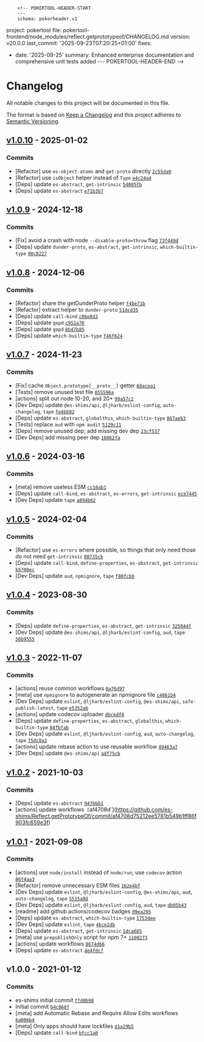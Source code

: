         <!-- POKERTOOL-HEADER-START
        ---
        schema: pokerheader.v1
project: pokertool
file: pokertool-frontend/node_modules/reflect.getprototypeof/CHANGELOG.md
version: v20.0.0
last_commit: '2025-09-23T07:20:25+01:00'
fixes:
- date: '2025-09-25'
  summary: Enhanced enterprise documentation and comprehensive unit tests added
        ---
        POKERTOOL-HEADER-END -->
# Changelog

All notable changes to this project will be documented in this file.

The format is based on [Keep a Changelog](https://keepachangelog.com/en/1.0.0/)
and this project adheres to [Semantic Versioning](https://semver.org/spec/v2.0.0.html).

## [v1.0.10](https://github.com/es-shims/Reflect.getPrototypeOf/compare/v1.0.9...v1.0.10) - 2025-01-02

### Commits

- [Refactor] use `es-object-atoms` and `get-proto` directly [`2c55da0`](https://github.com/es-shims/Reflect.getPrototypeOf/commit/2c55da02fb56d9ce7a19e505f487dfb088256d24)
- [Refactor] use `isObject` helper instead of `Type` [`e4c24a4`](https://github.com/es-shims/Reflect.getPrototypeOf/commit/e4c24a4cc1b9928da3eb1f0a032703235d32855e)
- [Deps] update `es-abstract`, `get-intrinsic` [`54005fb`](https://github.com/es-shims/Reflect.getPrototypeOf/commit/54005fb9df56fb399e0c526600cb7799d23ef64f)
- [Deps] update `es-abstract` [`e71b3b7`](https://github.com/es-shims/Reflect.getPrototypeOf/commit/e71b3b75847d4af71e42ff049bd2b4d55f0324fc)

## [v1.0.9](https://github.com/es-shims/Reflect.getPrototypeOf/compare/v1.0.8...v1.0.9) - 2024-12-18

### Commits

- [Fix] avoid a crash with node `--disable-proto=throw` flag [`73f449d`](https://github.com/es-shims/Reflect.getPrototypeOf/commit/73f449dff08fe574a4cd937d7265aceb1774de05)
- [Deps] update `dunder-proto`, `es-abstract`, `get-intrinsic`, `which-builtin-type` [`80c8227`](https://github.com/es-shims/Reflect.getPrototypeOf/commit/80c8227aac6cef446ac8460f8bbdd9a83bd1d131)

## [v1.0.8](https://github.com/es-shims/Reflect.getPrototypeOf/compare/v1.0.7...v1.0.8) - 2024-12-06

### Commits

- [Refactor] share the getDunderProto helper [`f4be71b`](https://github.com/es-shims/Reflect.getPrototypeOf/commit/f4be71b2941f217311210a00d84d8338b4880e2a)
- [Refactor] extract helper to `dunder-proto` [`51dcd35`](https://github.com/es-shims/Reflect.getPrototypeOf/commit/51dcd3547ef9808c9fee7aa4a638d3d5d93db70c)
- [Deps] update `call-bind` [`c06e8d3`](https://github.com/es-shims/Reflect.getPrototypeOf/commit/c06e8d3c1c9b567ca5bd6bb8542ae2e342f276ff)
- [Deps] update `gopd` [`c951a70`](https://github.com/es-shims/Reflect.getPrototypeOf/commit/c951a709d5483fecc4041287a676d881295d1940)
- [Deps] update `gopd` [`8bd7b85`](https://github.com/es-shims/Reflect.getPrototypeOf/commit/8bd7b8524aacc0574c979e3fe4f82adc51b03f3f)
- [Deps] update `which-builtin-type` [`f46f624`](https://github.com/es-shims/Reflect.getPrototypeOf/commit/f46f62423c1c452063f73d34a363c127410742b2)

## [v1.0.7](https://github.com/es-shims/Reflect.getPrototypeOf/compare/v1.0.6...v1.0.7) - 2024-11-23

### Commits

- [Fix] cache `Object.prototype[__proto__]` getter [`68acea1`](https://github.com/es-shims/Reflect.getPrototypeOf/commit/68acea171951197f83bb107af9e186ce68a5a78f)
- [Tests] remove unused test file [`055596a`](https://github.com/es-shims/Reflect.getPrototypeOf/commit/055596aa2e050e08d35f8f19aa642e9b61a54f7f)
- [actions] split out node 10-20, and 20+ [`99a57c2`](https://github.com/es-shims/Reflect.getPrototypeOf/commit/99a57c2551d11de70ea90b934e02b04ff3cec6c0)
- [Dev Deps] update `@es-shims/api`, `@ljharb/eslint-config`, `auto-changelog`, `tape` [`fe4bb92`](https://github.com/es-shims/Reflect.getPrototypeOf/commit/fe4bb92a4d629e629f42f76567d837f8f17643a4)
- [Deps] update `es-abstract`, `globalthis`, `which-builtin-type` [`867aeb3`](https://github.com/es-shims/Reflect.getPrototypeOf/commit/867aeb3c434ee03fd819da09d23a32a2c71290dc)
- [Tests] replace `aud` with `npm audit` [`5129c11`](https://github.com/es-shims/Reflect.getPrototypeOf/commit/5129c112e18e3475afe42a836ac5d4d7ddfcfc18)
- [Deps] remove unused dep; add missing dev dep [`23cf537`](https://github.com/es-shims/Reflect.getPrototypeOf/commit/23cf537aeac98bf27a8d39e24048e1c9fa4df7a7)
- [Dev Deps] add missing peer dep [`18862fa`](https://github.com/es-shims/Reflect.getPrototypeOf/commit/18862fa57d2aa86825998db935ac6ffe23dec113)

## [v1.0.6](https://github.com/es-shims/Reflect.getPrototypeOf/compare/v1.0.5...v1.0.6) - 2024-03-16

### Commits

- [meta] remove useless ESM [`cc16ab1`](https://github.com/es-shims/Reflect.getPrototypeOf/commit/cc16ab1f3b050c9465b41fbbf79e284e8e9084ff)
- [Deps] update `call-bind`, `es-abstract`, `es-errors`, `get-intrinsic` [`ece7445`](https://github.com/es-shims/Reflect.getPrototypeOf/commit/ece7445f03d148c67f5fc91ea455a05731b54cea)
- [Dev Deps] update `tape` [`a894b62`](https://github.com/es-shims/Reflect.getPrototypeOf/commit/a894b624c16247cbb76a00e76a39e3d44ac5bccf)

## [v1.0.5](https://github.com/es-shims/Reflect.getPrototypeOf/compare/v1.0.4...v1.0.5) - 2024-02-04

### Commits

- [Refactor] use `es-errors` where possible, so things that only need those do not need `get-intrinsic` [`08735cb`](https://github.com/es-shims/Reflect.getPrototypeOf/commit/08735cba1dfeabae4e362b61e6de36843a472d22)
- [Deps] update `call-bind`, `define-properties`, `es-abstract`, `get-intrinsic` [`b5700ec`](https://github.com/es-shims/Reflect.getPrototypeOf/commit/b5700eca8af88bbc693b304567d6124d13c03827)
- [Dev Deps] update `aud`, `npmignore`, `tape` [`f80fcbb`](https://github.com/es-shims/Reflect.getPrototypeOf/commit/f80fcbb140661c07aa2a94547ffae0a5a8f937ac)

## [v1.0.4](https://github.com/es-shims/Reflect.getPrototypeOf/compare/v1.0.3...v1.0.4) - 2023-08-30

### Commits

- [Deps] update `define-properties`, `es-abstract`, `get-intrinsic` [`325044f`](https://github.com/es-shims/Reflect.getPrototypeOf/commit/325044f152c87f18344ba558b5967e69298a5dd2)
- [Dev Deps] update `@es-shims/api`, `@ljharb/eslint-config`, `aud`, `tape` [`56b9555`](https://github.com/es-shims/Reflect.getPrototypeOf/commit/56b9555a536207493c4e2c17f1fee2390535a659)

## [v1.0.3](https://github.com/es-shims/Reflect.getPrototypeOf/compare/v1.0.2...v1.0.3) - 2022-11-07

### Commits

- [actions] reuse common workflows [`0a76d97`](https://github.com/es-shims/Reflect.getPrototypeOf/commit/0a76d972c13cd319504d3eecf8e7e00e39327c88)
- [meta] use `npmignore` to autogenerate an npmignore file [`c4861b4`](https://github.com/es-shims/Reflect.getPrototypeOf/commit/c4861b45aeebddd1d998bdd44438b29e4bf974e8)
- [Dev Deps] update `eslint`, `@ljharb/eslint-config`, `@es-shims/api`, `safe-publish-latest`, `tape` [`e5352ab`](https://github.com/es-shims/Reflect.getPrototypeOf/commit/e5352ab099f7104c085ffd2ee8fbfec69546fa2c)
- [actions] update codecov uploader [`dbcedf8`](https://github.com/es-shims/Reflect.getPrototypeOf/commit/dbcedf83e967e17316fc98fb18011c603bb54823)
- [Deps] update `define-properties`, `es-abstract`, `globalthis`, `which-builtin-type` [`84fbfab`](https://github.com/es-shims/Reflect.getPrototypeOf/commit/84fbfabe53774587be4748df303cec8acded7c0f)
- [Dev Deps] update `eslint`, `@ljharb/eslint-config`, `aud`, `auto-changelog`, `tape` [`75dc8a3`](https://github.com/es-shims/Reflect.getPrototypeOf/commit/75dc8a337f11f11a947241c968bb7f5b843a1d17)
- [actions] update rebase action to use reusable workflow [`49463a7`](https://github.com/es-shims/Reflect.getPrototypeOf/commit/49463a7a6d9aaa08c201ff4206efcade7a997175)
- [Dev Deps] update `@es-shims/api` [`adf75cb`](https://github.com/es-shims/Reflect.getPrototypeOf/commit/adf75cb9dbda9052437a8e48e33da28dc52aa63c)

## [v1.0.2](https://github.com/es-shims/Reflect.getPrototypeOf/compare/v1.0.1...v1.0.2) - 2021-10-03

### Commits

- [Deps] update `es-abstract` [`947bbb1`](https://github.com/es-shims/Reflect.getPrototypeOf/commit/947bbb1bff0cc08ab80bb809a19771c6087e9fda)
- [actions] update workflows` [`af4708d`](https://github.com/es-shims/Reflect.getPrototypeOf/commit/af4708d75212ee5781b549b1ff86f903fc659e3f)

## [v1.0.1](https://github.com/es-shims/Reflect.getPrototypeOf/compare/v1.0.0...v1.0.1) - 2021-09-08

### Commits

- [actions] use `node/install` instead of `node/run`; use `codecov` action [`86f4aa3`](https://github.com/es-shims/Reflect.getPrototypeOf/commit/86f4aa392c73220ecb561d644def5c3efab4f9f5)
- [Refactor] remove unnecessary ESM files [`162e4bf`](https://github.com/es-shims/Reflect.getPrototypeOf/commit/162e4bfb58fb4eba6f2f26f11b0f46a8ea6587a7)
- [Dev Deps] update `eslint`, `@ljharb/eslint-config`, `@es-shims/api`, `aud`, `auto-changelog`, `tape` [`5515a8d`](https://github.com/es-shims/Reflect.getPrototypeOf/commit/5515a8d17fc1978792db7e57a79f7f2fa60dc55e)
- [Dev Deps] update `eslint`, `@ljharb/eslint-config`, `aud`, `tape` [`db05b43`](https://github.com/es-shims/Reflect.getPrototypeOf/commit/db05b43dff616acab04544ab04bd385d462b8572)
- [readme] add github actions/codecov badges [`d9ea295`](https://github.com/es-shims/Reflect.getPrototypeOf/commit/d9ea295264f1d415b5083b3d4116b14a5a8ee7ff)
- [Deps] update `es-abstract`, `which-builtin-type` [`1753dee`](https://github.com/es-shims/Reflect.getPrototypeOf/commit/1753deeaadbd66bb65e140e4bc81cee6652f07cd)
- [Dev Deps] update `eslint`, `tape` [`4bce2db`](https://github.com/es-shims/Reflect.getPrototypeOf/commit/4bce2db34c4182edd0bf3610eaeb1ea42844ee15)
- [Deps] update `es-abstract`, `get-intrinsic` [`1dca685`](https://github.com/es-shims/Reflect.getPrototypeOf/commit/1dca685d1e5305b6720882ac8f4d5038a8309431)
- [meta] use `prepublishOnly` script for npm 7+ [`1108273`](https://github.com/es-shims/Reflect.getPrototypeOf/commit/1108273eba643ac8b135d177c21dd371ccb32901)
- [actions] update workflows [`8674d66`](https://github.com/es-shims/Reflect.getPrototypeOf/commit/8674d662705675531d216bdba2b7e1e26be1b12b)
- [Deps] update `es-abstract` [`4e4fdcf`](https://github.com/es-shims/Reflect.getPrototypeOf/commit/4e4fdcf854f3cd71d71aa80723664f5d2b814dad)

## v1.0.0 - 2021-01-12

### Commits

- es-shims initial commit [`ffd0b98`](https://github.com/es-shims/Reflect.getPrototypeOf/commit/ffd0b980b47f0b2db6bc3373364e950f6fce33cb)
- Initial commit [`64c868f`](https://github.com/es-shims/Reflect.getPrototypeOf/commit/64c868fa1bb3630f4ab823aaba98d0f28b3f8078)
- [meta] add Automatic Rebase and Require Allow Edits workflows [`6a006b4`](https://github.com/es-shims/Reflect.getPrototypeOf/commit/6a006b4ddebfe68fd23b2870c83aadefecf80b04)
- [meta] Only apps should have lockfiles [`d1a29b5`](https://github.com/es-shims/Reflect.getPrototypeOf/commit/d1a29b5b37d31129ecc1fecac1922d4c4935f9fa)
- [Deps] update `call-bind` [`bfcc1a0`](https://github.com/es-shims/Reflect.getPrototypeOf/commit/bfcc1a0bd04fffe5fe53e791dd40f7988bbd5d03)
